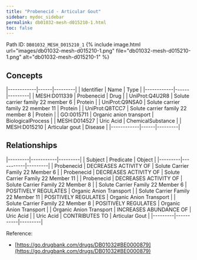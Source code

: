 ```yaml
---
title: "Probenecid - Articular Gout"
sidebar: mydoc_sidebar
permalink: db01032-mesh-d015210-1.html
toc: false 
---
```



Path ID: `DB01032_MESH_D015210_1`
{% include image.html url="images/db01032-mesh-d015210-1.png" file="db01032-mesh-d015210-1.png" alt="db01032-mesh-d015210-1" %}

## Concepts

|------------|------|---------|
| Identifier | Name | Type    |
|------------|------|---------|
| MESH:D011339 | Probenecid | Drug |
| UniProt:Q4U2R8 | Solute carrier family 22 member 6 | Protein |
| UniProt:Q9NSA0 | Solute carrier family 22 member 11 | Protein |
| UniProt:Q8TCC7 | Solute carrier family 22 member 8 | Protein |
| GO:0015711 | Organic anion transport | BiologicalProcess |
| MESH:D014527 | Uric Acid | ChemicalSubstance |
| MESH:D015210 | Articular gout | Disease |
|------------|------|---------|

## Relationships

|---------|-----------|---------|
| Subject | Predicate | Object  |
|---------|-----------|---------|
| Probenecid | DECREASES ACTIVITY OF | Solute Carrier Family 22 Member 6 |
| Probenecid | DECREASES ACTIVITY OF | Solute Carrier Family 22 Member 11 |
| Probenecid | DECREASES ACTIVITY OF | Solute Carrier Family 22 Member 8 |
| Solute Carrier Family 22 Member 6 | POSITIVELY REGULATES | Organic Anion Transport |
| Solute Carrier Family 22 Member 11 | POSITIVELY REGULATES | Organic Anion Transport |
| Solute Carrier Family 22 Member 8 | POSITIVELY REGULATES | Organic Anion Transport |
| Organic Anion Transport | INCREASES ABUNDANCE OF | Uric Acid |
| Uric Acid | CONTRIBUTES TO | Articular Gout |
|---------|-----------|---------|

Reference: 
  - [https://go.drugbank.com/drugs/DB01032#BE0000879](https://go.drugbank.com/drugs/DB01032#BE0000879)
